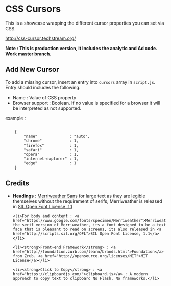 CSS Cursors
================

This is a showcase wrapping the different cursor properties you can set via CSS. 

http://css-cursor.techstream.org/

<strong>Note : This is production version, it includes the analytic and Ad code. Work master branch.</strong>

Add New Cursor
--------------

To add a missing cursor, insert an entry into <code>cursors</code> array in <code>script.js</code>. <br/>
Entry should includes the following.
<ul>
	<li>Name : Value of CSS property</li>
	<li>Browser support : Boolean. If no value is specified for a browser it will be interpreted as not supported.</li>
</ul>

example :
<pre><code>
	{ 
		"name" 				: "auto", 
		"chrome" 			: 1, 
		"firefox"	    	: 1, 
		"safari"			: 1, 
		"opera" 			: 1, 
		"internet-explorer" : 1,
		"edge"				: 1
	}
</code></pre>

Credits
-------
<ul>
	<li><strong>Headings</strong> : <a href="https://www.google.com/fonts/specimen/Merriweather+Sans">Merriweather Sans</a> for large text as they are legible themselves without the requirement of serifs, Merriweather is released in <a href="http://scripts.sil.org/OFL">SIL Open Font License, 1.1</a></li>

	<li>For body and content : <a href="https://www.google.com/fonts/specimen/Merriweather">Merriweather</a> the serif version of Merriweather, its a font designed to be a text face that is pleasant to read on screens, its also released in <a href="http://scripts.sil.org/OFL">SIL Open Font License, 1.1</a></li>

	<li><strong>Front-end Framework</strong> : <a href="http://foundation.zurb.com/learn/brands.html">Foundation</a> from Zrub. <a href="http://opensource.org/licenses/MIT">MIT License</a></li>

	<li><strong>Click to Copy</strong> : <a href="https://clipboardjs.com/">clipboard.js</a> : A modern approach to copy text to clipboard No Flash. No frameworks.</li>
</ul>
